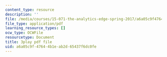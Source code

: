 ```yaml
---
content_type: resource
description: ''
file: /media/courses/15-071-the-analytics-edge-spring-2017/a6a05c9f47644b1eab2d65437f6dc0fe_exav1FKMfbw.pdf
file_type: application/pdf
learning_resource_types: []
ocw_type: OCWFile
resourcetype: Document
title: 3play pdf file
uid: a6a05c9f-4764-4b1e-ab2d-65437f6dc0fe
---
```

